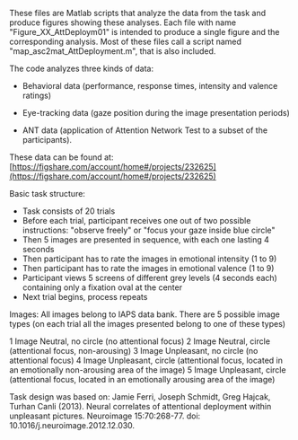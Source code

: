 These files are Matlab scripts that analyze the data from the task and produce figures showing these analyses.
Each file with name "Figure_XX_AttDeploym01" is intended to produce a single figure and the corresponding analysis. Most of these files call a script named "map_asc2mat_AttDeployment.m", that is also included.

The code analyzes three kinds of data:

* Behavioral data (performance, response times, intensity and valence ratings)

* Eye-tracking data (gaze position during the image presentation periods)

* ANT data (application of Attention Network Test to a subset of the participants).

These data can be found at: [https://figshare.com/account/home#/projects/232625](https://figshare.com/account/home#/projects/232625)

Basic task structure:

- Task consists of 20 trials
- Before each trial, participant receives one out of two possible instructions: "observe freely" or "focus your gaze inside blue circle"
- Then 5 images are presented in sequence, with each one lasting 4 seconds
- Then participant has to rate the images in emotional intensity (1 to 9)
-  Then participant has to rate the images in emotional valence (1 to 9)
-  Participant views 5 screens of different grey levels (4 seconds each) containing only a fixation oval at the center
-  Next trial begins, process repeats

Images:
All images belong to IAPS data bank.
There are 5 possible image types (on each trial all the images presented belong to one of these types)

1 Image Neutral, no circle (no attentional focus)
2 Image Neutral, circle (attentional focus, non-arousing)
3 Image Unpleasant, no circle (no attentional focus)
4 Image Unpleasant, circle (attentional focus, located in an emotionally non-arousing area of the image)
5 Image Unpleasant, circle (attentional focus, located in an emotionally arousing area of the image)

Task design was based on:
Jamie Ferri, Joseph Schmidt, Greg Hajcak, Turhan Canli (2013). Neural correlates of attentional deployment within unpleasant pictures. Neuroimage 15:70:268-77.
doi: 10.1016/j.neuroimage.2012.12.030.

